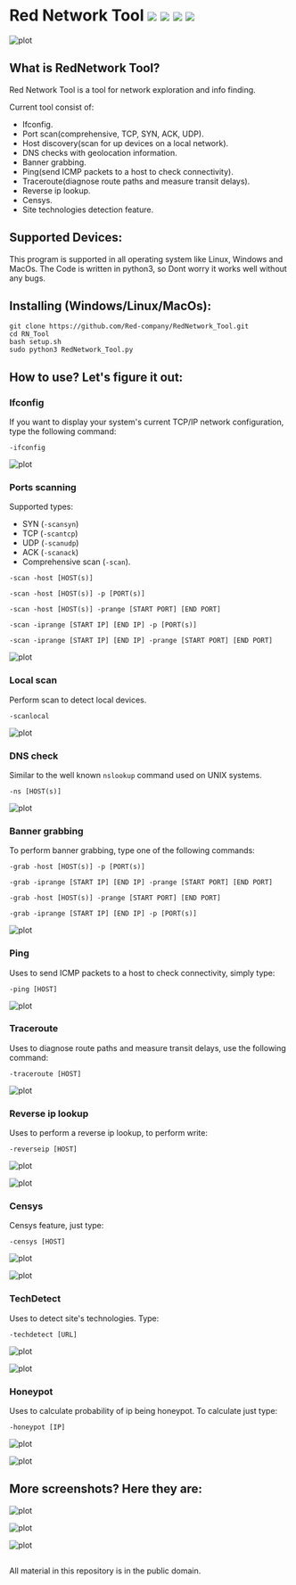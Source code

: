 # Red Network Tool ![](https://img.shields.io/apm/l/vim-mode) ![](https://img.shields.io/github/last-commit/Red-company/RedNetwork_Tool) ![](https://img.shields.io/github/release-date/Red-company/RedNetwork_Tool) ![](https://img.shields.io/github/stars/Red-company/RedNetwork_Tool?style=social)
![plot](./Screenshots/RNT_main.png)

## What is RedNetwork Tool?
Red Network Tool is a tool for network exploration and info finding.

Current tool consist of:
- Ifconfig.
- Port scan(comprehensive, TCP, SYN, ACK, UDP).
- Host discovery(scan for up devices on a local network).
- DNS checks with geolocation information.
- Banner grabbing.
- Ping(send ICMP packets to a host to check connectivity).
- Traceroute(diagnose route paths and measure transit delays).
- Reverse ip lookup.
- Censys.
- Site technologies detection feature.

## Supported Devices:
 This program is supported in all operating system like Linux, Windows and MacOs. The Code is written in python3, so Dont worry it works well without any bugs.
 
## Installing (Windows/Linux/MacOs):
```
git clone https://github.com/Red-company/RedNetwork_Tool.git
cd RN_Tool
bash setup.sh
sudo python3 RedNetwork_Tool.py
```

## How to use? Let's figure it out:

### Ifconfig
If you want to display your system's current TCP/IP network configuration, type the following command:

`-ifconfig`

![plot](./Screenshots/RNT_ifconfig.png)

### Ports scanning
Supported types:
- SYN (`-scansyn`)
- TCP (`-scantcp`) 
- UDP (`-scanudp`)
- ACK (`-scanack`)
- Comprehensive scan (`-scan`).

`-scan -host [HOST(s)]`

`-scan -host [HOST(s)] -p [PORT(s)]`

`-scan -host [HOST(s)] -prange [START PORT] [END PORT]`

`-scan -iprange [START IP] [END IP] -p [PORT(s)]`

`-scan -iprange [START IP] [END IP] -prange [START PORT] [END PORT]`

![plot](./Screenshots/RNT_scan.png)

### Local scan
Perform scan to detect local devices.

`-scanlocal`

![plot](./Screenshots/RNT_scanlocal.png)

### DNS check
Similar to the well known `nslookup` command used on UNIX systems.

`-ns [HOST(s)]`

![plot](./Screenshots/RNT_ns.png)

### Banner grabbing
To perform banner grabbing, type one of the following commands:

`-grab -host [HOST(s)] -p [PORT(s)]`

`-grab -iprange [START IP] [END IP] -prange [START PORT] [END PORT]`

`-grab -host [HOST(s)] -prange [START PORT] [END PORT]`

`-grab -iprange [START IP] [END IP] -p [PORT(s)]`

![plot](./Screenshots/RNT_grab.png)

### Ping
Uses to send ICMP packets to a host to check connectivity, simply type:

`-ping [HOST]`

![plot](./Screenshots/RNT_ping.png)

### Traceroute
Uses to diagnose route paths and measure transit delays, use the following command:

`-traceroute [HOST]`

![plot](./Screenshots/RNT_traceroute.png)

### Reverse ip lookup
Uses to perform a reverse ip lookup, to perform write:

`-reverseip [HOST]`

![plot](./Screenshots/RNT_reverseiplookup_1.png)

![plot](./Screenshots/RNT_reverseiplookup_2.png)

### Censys
Censys feature, just type:

`-censys [HOST]`

![plot](./Screenshots/RNT_censys_1.png)

![plot](./Screenshots/RNT_censys_2.png)

### TechDetect
Uses to detect site's technologies. Type:

`-techdetect [URL]`

![plot](./Screenshots/RNT_techdetect_1.png)

![plot](./Screenshots/RNT_techdetect_2.png)

### Honeypot
Uses to calculate probability of ip being honeypot. To calculate just type:

`-honeypot [IP]`

![plot](./Screenshots/RNT_honeypot_1.png)

![plot](./Screenshots/RNT_honeypot_2.png)

## More screenshots? Here they are:

![plot](./Screenshots/RNT_about.png)

![plot](./Screenshots/RNT_setup.png)

![plot](./Screenshots/RNT_help.png)

##
All material in this repository is in the public domain.
